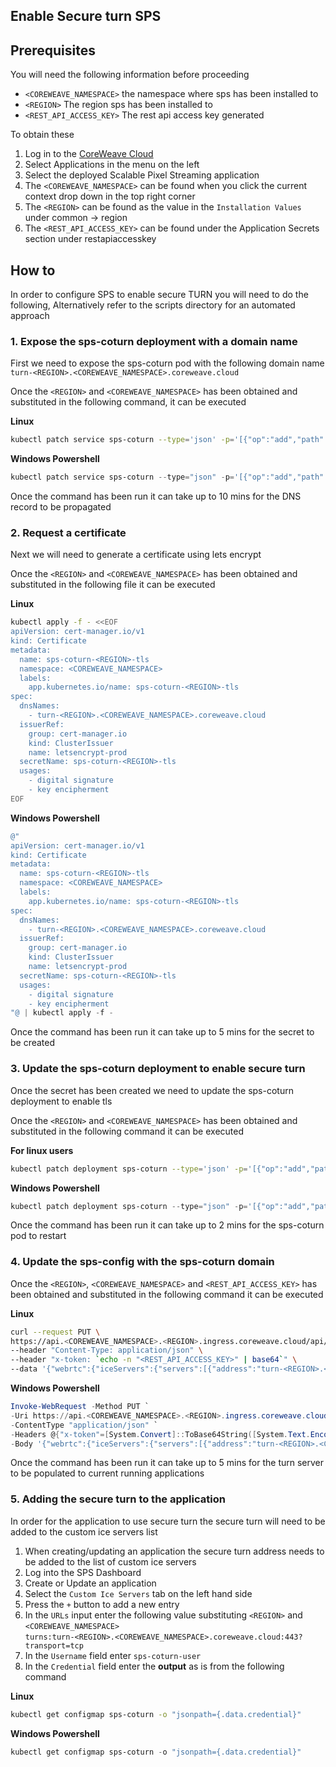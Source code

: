 ## Enable Secure turn SPS

## Prerequisites

You will need the following information before proceeding

- `<COREWEAVE_NAMESPACE>` the namespace where sps has been installed to
- `<REGION>` The region sps has been installed to
- `<REST_API_ACCESS_KEY>` The rest api access key generated

To obtain these

1. Log in to the [CoreWeave Cloud](https://cloud.coreweave.com/login)
2. Select Applications in the menu on the left
3. Select the deployed Scalable Pixel Streaming application
4. The `<COREWEAVE_NAMESPACE>` can be found when you click the current context drop down in the top right corner
5. The `<REGION>` can be found as the value in the `Installation Values` under common -> region
6. The `<REST_API_ACCESS_KEY>` can be found under the Application Secrets section under restapiaccesskey

## How to 

In order to configure SPS to enable secure TURN you will need to do the following, Alternatively refer to the scripts directory for an automated approach

### 1. Expose the sps-coturn deployment with a domain name

First we need to expose the sps-coturn pod with the following domain name `turn-<REGION>.<COREWEAVE_NAMESPACE>.coreweave.cloud`

Once the `<REGION>` and `<COREWEAVE_NAMESPACE>` has been obtained and substituted in the following command, it can be executed

**Linux**
```bash
kubectl patch service sps-coturn --type='json' -p='[{"op":"add","path":"/metadata/annotations/external-dns.alpha.kubernetes.io~1hostname","value":"turn-<REGION>.<COREWEAVE_NAMESPACE>.coreweave.cloud"}]'
```

**Windows Powershell**
```powershell
kubectl patch service sps-coturn --type="json" -p='[{"op":"add","path":"/metadata/annotations/external-dns.alpha.kubernetes.io~1hostname","value":"turn-<REGION>.<COREWEAVE_NAMESPACE>.coreweave.cloud"}]'
```

Once the command has been run it can take up to 10 mins for the DNS record to be propagated

### 2. Request a certificate

Next we will need to generate a certificate using lets encrypt

Once the `<REGION>` and `<COREWEAVE_NAMESPACE>` has been obtained and substituted in the following file it can be executed

**Linux**
```bash
kubectl apply -f - <<EOF
apiVersion: cert-manager.io/v1
kind: Certificate
metadata:
  name: sps-coturn-<REGION>-tls
  namespace: <COREWEAVE_NAMESPACE>
  labels:
    app.kubernetes.io/name: sps-coturn-<REGION>-tls
spec:
  dnsNames:
    - turn-<REGION>.<COREWEAVE_NAMESPACE>.coreweave.cloud
  issuerRef:
    group: cert-manager.io
    kind: ClusterIssuer
    name: letsencrypt-prod
  secretName: sps-coturn-<REGION>-tls
  usages:
    - digital signature
    - key encipherment
EOF
```

**Windows Powershell**
```powershell
@"
apiVersion: cert-manager.io/v1
kind: Certificate
metadata:
  name: sps-coturn-<REGION>-tls
  namespace: <COREWEAVE_NAMESPACE>
  labels:
    app.kubernetes.io/name: sps-coturn-<REGION>-tls
spec:
  dnsNames:
    - turn-<REGION>.<COREWEAVE_NAMESPACE>.coreweave.cloud
  issuerRef:
    group: cert-manager.io
    kind: ClusterIssuer
    name: letsencrypt-prod
  secretName: sps-coturn-<REGION>-tls
  usages:
    - digital signature
    - key encipherment
"@ | kubectl apply -f -
```
Once the command has been run it can take up to 5 mins for the secret to be created


### 3. Update the sps-coturn deployment to enable secure turn

Once the secret has been created we need to update the sps-coturn deployment to enable tls

Once the `<REGION>` and `<COREWEAVE_NAMESPACE>` has been obtained and substituted in the following command it can be executed

**For linux users**
```bash
kubectl patch deployment sps-coturn --type='json' -p='[{"op":"add","path":"/spec/template/spec/containers/0/volumeMounts","value":[{"name":"coturn-certs","readOnly":true,"mountPath":"/certs"}]},{"op":"add","path":"/spec/template/spec/volumes","value":[{"name":"coturn-certs","secret":{"secretName":"sps-coturn-<REGION>-tls"}}]},{"op":"replace","path":"/spec/template/spec/initContainers/0/env","value":[{"name":"EXTERNAL_IP","value":"turn-<REGION>.<COREWEAVE_NAMESPACE>.coreweave.cloud"},{"name":"PORT","value":"443"},{"name":"NAMESPACE","valueFrom":{"fieldRef":{"apiVersion":"v1","fieldPath":"metadata.namespace"}}},{"name":"CREDENTIAL","valueFrom":{"configMapKeyRef":{"name":"sps-coturn","key":"credential"}}}]},{"op":"replace","path":"/spec/template/spec/containers/0/args","value":["--log-file=stdout","--external-ip=$(HOST_IP)","--listening-ip=$(HOST_IP)","--relay-ip=$(HOST_IP)","--user=sps-coturn-user:$(CREDENTIAL)","--server-name=turnserver","--fingerprint","--listening-port=443","--tls-listening-port=443","--min-port=49152","--max-port=65535","--verbose","--realm=PixelStreaming","--lt-cred-mech","--no-multicast-peers","--denied-peer-ip=0.0.0.0-0.255.255.255","--denied-peer-ip=100.64.0.0-100.127.255.255","--denied-peer-ip=127.0.0.0-127.255.255.255","--denied-peer-ip=169.254.0.0-169.254.255.255","--denied-peer-ip=172.16.0.0-172.31.255.255","--denied-peer-ip=192.0.0.0-192.0.0.255","--denied-peer-ip=192.0.2.0-192.0.2.255","--denied-peer-ip=192.88.99.0-192.88.99.255","--denied-peer-ip=198.18.0.0-198.19.255.255","--denied-peer-ip=198.51.100.0-198.51.100.255","--denied-peer-ip=203.0.113.0-203.0.113.255","--denied-peer-ip=240.0.0.0-255.255.255.255","--cert /certs/tls.crt","--pkey /certs/tls.key"]},{"op":"replace","path":"/spec/template/spec/containers/0/env","value":[{"name":"PORT","value":"443"},{"name":"HOST_IP","valueFrom":{"fieldRef":{"apiVersion":"v1","fieldPath":"status.podIP"}}},{"name":"NAMESPACE","valueFrom":{"fieldRef":{"apiVersion":"v1","fieldPath":"metadata.namespace"}}},{"name":"CREDENTIAL","valueFrom":{"configMapKeyRef":{"name":"sps-coturn","key":"credential"}}}]}]'
```

**Windows Powershell**
```powershell
kubectl patch deployment sps-coturn --type="json" -p='[{"op":"add","path":"/spec/template/spec/containers/0/volumeMounts","value":[{"name":"coturn-certs","readOnly":true,"mountPath":"/certs"}]},{"op":"add","path":"/spec/template/spec/volumes","value":[{"name":"coturn-certs","secret":{"secretName":"sps-coturn-<REGION>-tls"}}]},{"op":"replace","path":"/spec/template/spec/initContainers/0/env","value":[{"name":"EXTERNAL_IP","value":"turn-<REGION>.<COREWEAVE_NAMESPACE>.coreweave.cloud"},{"name":"PORT","value":"443"},{"name":"NAMESPACE","valueFrom":{"fieldRef":{"apiVersion":"v1","fieldPath":"metadata.namespace"}}},{"name":"CREDENTIAL","valueFrom":{"configMapKeyRef":{"name":"sps-coturn","key":"credential"}}}]},{"op":"replace","path":"/spec/template/spec/containers/0/args","value":["--log-file=stdout","--external-ip=$(HOST_IP)","--listening-ip=$(HOST_IP)","--relay-ip=$(HOST_IP)","--user=sps-coturn-user:$(CREDENTIAL)","--server-name=turnserver","--fingerprint","--listening-port=443","--tls-listening-port=443","--min-port=49152","--max-port=65535","--verbose","--realm=PixelStreaming","--lt-cred-mech","--no-multicast-peers","--denied-peer-ip=0.0.0.0-0.255.255.255","--denied-peer-ip=100.64.0.0-100.127.255.255","--denied-peer-ip=127.0.0.0-127.255.255.255","--denied-peer-ip=169.254.0.0-169.254.255.255","--denied-peer-ip=172.16.0.0-172.31.255.255","--denied-peer-ip=192.0.0.0-192.0.0.255","--denied-peer-ip=192.0.2.0-192.0.2.255","--denied-peer-ip=192.88.99.0-192.88.99.255","--denied-peer-ip=198.18.0.0-198.19.255.255","--denied-peer-ip=198.51.100.0-198.51.100.255","--denied-peer-ip=203.0.113.0-203.0.113.255","--denied-peer-ip=240.0.0.0-255.255.255.255","--cert /certs/tls.crt","--pkey /certs/tls.key"]},{"op":"replace","path":"/spec/template/spec/containers/0/env","value":[{"name":"PORT","value":"443"},{"name":"HOST_IP","valueFrom":{"fieldRef":{"apiVersion":"v1","fieldPath":"status.podIP"}}},{"name":"NAMESPACE","valueFrom":{"fieldRef":{"apiVersion":"v1","fieldPath":"metadata.namespace"}}},{"name":"CREDENTIAL","valueFrom":{"configMapKeyRef":{"name":"sps-coturn","key":"credential"}}}]}]'
```

Once the command has been run it can take up to 2 mins for the sps-coturn pod to restart

### 4. Update the sps-config with the sps-coturn domain

Once the `<REGION>`, `<COREWEAVE_NAMESPACE>` and `<REST_API_ACCESS_KEY>` has been obtained and substituted in the following command it can be executed

**Linux**
```bash
curl --request PUT \
https://api.<COREWEAVE_NAMESPACE>.<REGION>.ingress.coreweave.cloud/api/v1/config \
--header "Content-Type: application/json" \
--header "x-token: `echo -n "<REST_API_ACCESS_KEY>" | base64`" \
--data '{"webrtc":{"iceServers":{"servers":[{"address":"turn-<REGION>.<COREWEAVE_NAMESPACE>.coreweave.cloud","port":443}]}}}'
```

**Windows Powershell**
```powershell
Invoke-WebRequest -Method PUT `
-Uri https://api.<COREWEAVE_NAMESPACE>.<REGION>.ingress.coreweave.cloud/api/v1/config `
-ContentType "application/json" `
-Headers @{"x-token"=[System.Convert]::ToBase64String([System.Text.Encoding]::UTF8.GetBytes("<REST_API_ACCESS_KEY>"))} `
-Body '{"webrtc":{"iceServers":{"servers":[{"address":"turn-<REGION>.<COREWEAVE_NAMESPACE>.coreweave.cloud","port":443}]}}}'
```

Once the command has been run it can take up to 5 mins for the turn server to be populated to current running applications

### 5. Adding the secure turn to the application

In order for the application to use secure turn the secure turn will need to be added to the custom ice servers list

1. When creating/updating an application the secure turn address needs to be added to the list of custom ice servers
2. Log into the SPS Dashboard
3. Create or Update an application
4. Select the `Custom Ice Servers` tab on the left hand side
5. Press the `+` button to add a new entry
6. In the `URLs` input enter the following value substituting `<REGION>` and `<COREWEAVE_NAMESPACE>`  
`turns:turn-<REGION>.<COREWEAVE_NAMESPACE>.coreweave.cloud:443?transport=tcp`
7. In the `Username` field enter `sps-coturn-user`
8. In the `Credential` field enter the **output** as is from the following command

**Linux**
```bash
kubectl get configmap sps-coturn -o "jsonpath={.data.credential}"
```

**Windows Powershell**
```powershell
kubectl get configmap sps-coturn -o "jsonpath={.data.credential}"
```
